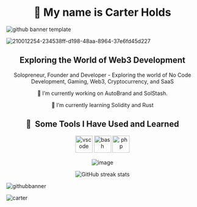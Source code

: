 <div align="center">
<h1>👋 My name is Carter Holds</h1>
</div>

![github banner template](https://github.com/user-attachments/assets/860b94cd-888f-4e90-beb8-c05040f0a7d3)

![210012254-234538ff-d198-48aa-8964-37e6fd45d227](https://github.com/user-attachments/assets/85d2b461-3061-47c2-80ac-0ba4c197bb57)

<div align="center">
<h2>Exploring the World of Web3 Development</h2>
<p>Solopreneur, Founder and  Developer  - Exploring the world of No Code Development, Gaming, Web3, Cryptocurrency, and SaaS</p>



<p>🔭 I’m currently working on AutoBrand and SolStash.</p> 
<p>🌱 I’m currently learning Solidity and Rust</p>


<h2> 🚀 &nbsp;Some Tools I Have Used and Learned</h2>
<p align="center">
<img src="https://cdn.jsdelivr.net/gh/devicons/devicon/icons/vscode/vscode-original.svg" alt="vscode" width="45" height="45"/>
<img src="https://cdn.jsdelivr.net/gh/devicons/devicon/icons/bash/bash-original.svg" alt="bash" width="45" height="45"/>
<img src="https://cdn.jsdelivr.net/gh/devicons/devicon/icons/php/php-original.svg" alt="php" width="45" height="45"/>
</p>

![image](https://github.com/user-attachments/assets/74700329-ba07-4d05-84d6-6fa7cc2025dc)

![GitHub streak stats](https://streak-stats.demolab.com/?user=CarterNoCodes)  

</div 

![githubbanner](https://github.com/user-attachments/assets/90262065-5d53-4f75-8281-7a075f325e1e)

![carter](https://github.com/user-attachments/assets/e60d41de-ee79-4b19-a4fe-d87012660fea)


